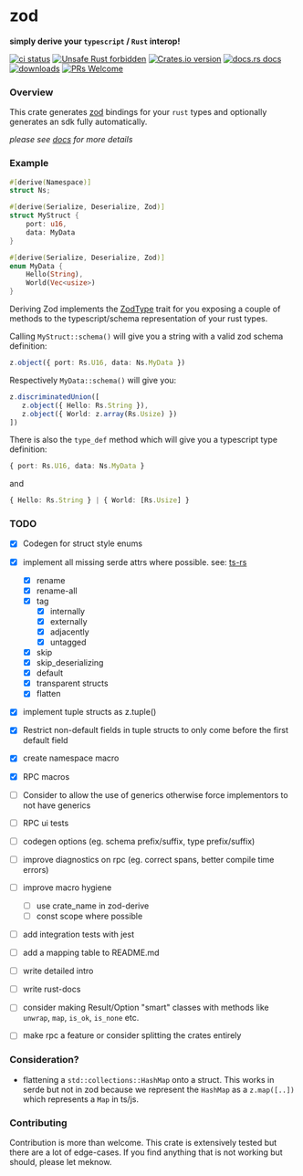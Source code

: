 # zod

**simply derive your `typescript` / `Rust` interop!**

[![ci status](https://github.com/nicolaiunrein/zod/workflows/CI/badge.svg)](https://github.com/nicolaiunrein/zod/workflows/CI)
[![Unsafe Rust forbidden](https://img.shields.io/badge/unsafe-forbidden-success.svg?style=flat-square&logo=rust)](https://github.com/rust-secure-code/safety-dance/)
[![Crates.io version](https://img.shields.io/crates/v/zod.svg?style=flat-square)](https://crates.io/crates/zod)
[![docs.rs docs](https://img.shields.io/badge/docs-latest-blue.svg?style=flat-square)](https://docs.rs/zod)
[![downloads](https://img.shields.io/crates/d/zod.svg?style=flat-square)](https://crates.io/crates/zod)
[![PRs Welcome](https://img.shields.io/badge/PRs-welcome-brightgreen.svg?style=flat-square&logo=pr)](https://github.com/nicolaiunrein/zod/compare)

### Overview
This crate generates [zod](https://github.com/colinhacks/zod) bindings for your `rust` types and
optionally generates an sdk fully automatically.

*please see [docs](https://docs.rs/zod) for more details*

### Example
```rust
#[derive(Namespace)]
struct Ns;

#[derive(Serialize, Deserialize, Zod)]
struct MyStruct {
    port: u16,
    data: MyData
}

#[derive(Serialize, Deserialize, Zod)]
enum MyData {
    Hello(String),
    World(Vec<usize>)
}

```
Deriving Zod implements the [ZodType](https://docs.rs/zod-core/ZodType) trait for you exposing a couple of methods to the
typescript/schema representation of your rust types.

Calling `MyStruct::schema()` will give you a string with a valid zod schema definition:
```ts
z.object({ port: Rs.U16, data: Ns.MyData })
```

Respectively `MyData::schema()` will give you:

```ts
z.discriminatedUnion([
   z.object({ Hello: Rs.String }),
   z.object({ World: z.array(Rs.Usize) })
])
```

There is also the `type_def` method which will give you a typescript type definition:
```ts
{ port: Rs.U16, data: Ns.MyData }
```
and

```ts
{ Hello: Rs.String } | { World: [Rs.Usize] }
```

### TODO
- [x] Codegen for struct style enums
- [x] implement all missing serde attrs where possible. see: [ts-rs](https://docs.rs/ts-rs/latest/ts_rs/)

   - [x] rename
   - [x] rename-all
   - [x] tag
        - [x] internally
        - [x] externally
        - [x] adjacently
        - [x] untagged
   - [x] skip
   - [x] skip_deserializing
   - [x] default
   - [x] transparent structs
   - [x] flatten

- [x] implement tuple structs as z.tuple()
- [x] Restrict non-default fields in tuple structs to only come before the first default field
- [x] create namespace macro
- [x] RPC macros
- [ ] Consider to allow the use of generics otherwise force implementors to not have generics
- [ ] RPC ui tests
- [ ] codegen options (eg. schema prefix/suffix, type prefix/suffix)
- [ ] improve diagnostics on rpc (eg. correct spans, better compile time errors)
- [ ] improve macro hygiene
    - [ ] use crate_name in zod-derive
    - [ ] const scope where possible

- [ ] add integration tests with jest
- [ ] add a mapping table to README.md
- [ ] write detailed intro
- [ ] write rust-docs
- [ ] consider making Result/Option "smart" classes with methods like `unwrap`, `map`, `is_ok`, `is_none` etc.
- [ ] make rpc a feature or consider splitting the crates entirely

### Consideration?
- flattening a `std::collections::HashMap` onto a struct. This works in serde but not in zod because we represent the `HashMap` as a `z.map([..])` which represents a `Map` in ts/js.

### Contributing
Contribution is more than welcome. This crate is extensively tested but there are a lot of edge-cases. If you find anything that is not working but should, please let meknow.

